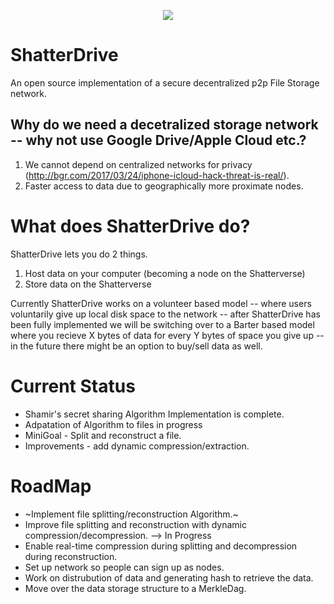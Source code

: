 <p align="center">
  <img src = "https://i.imgur.com/MLXNeHQ.png" />
</p>

# ShatterDrive
An open source implementation of a secure decentralized p2p File Storage network.

## Why do we need a decetralized storage network -- why not use Google Drive/Apple Cloud etc.?

1. We cannot depend on centralized networks for privacy (http://bgr.com/2017/03/24/iphone-icloud-hack-threat-is-real/).
2. Faster access to data due to geographically more proximate nodes.

# What does ShatterDrive do?

ShatterDrive lets you do 2 things.

1) Host data on your computer (becoming a node on the Shatterverse)
2) Store data on the Shatterverse

Currently ShatterDrive works on a volunteer based model -- where users voluntarily give up local disk space to the network -- after ShatterDrive has been fully implemented we will be switching over to a Barter based model where you recieve X bytes of data for every Y bytes of space you give up -- in the future there might be an option to buy/sell data as well.

# Current Status

- Shamir's secret sharing Algorithm Implementation is complete.
- Adpatation of Algorithm to files in progress
- MiniGoal - Split and reconstruct a file.
- Improvements - add dynamic compression/extraction.

# RoadMap

- ~Implement file splitting/reconstruction Algorithm.~
- Improve file splitting and reconstruction with dynamic compression/decompression. --> In Progress
- Enable real-time compression during splitting and decompression during reconstruction.
- Set up network so people can sign up as nodes.
- Work on distrubution of data and generating hash to retrieve the data.
- Move over the data storage structure to a MerkleDag.
